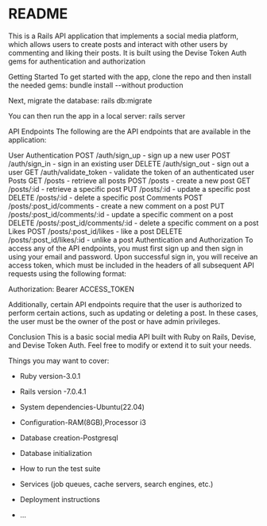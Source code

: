 # README

This is a Rails API application that implements a social media platform, which allows users to create posts and interact with other users by commenting and liking their posts. It is built using the Devise Token Auth gems for authentication and authorization

Getting Started
To get started with the app, clone the repo and then install the needed gems:
  bundle install --without production

Next, migrate the database:
  rails db:migrate

You can then run the app in a local server:
  rails server
  
API Endpoints
The following are the API endpoints that are available in the application:

User Authentication
POST /auth/sign_up - sign up a new user
POST /auth/sign_in - sign in an existing user
DELETE /auth/sign_out - sign out a user
GET /auth/validate_token - validate the token of an authenticated user
Posts
GET /posts - retrieve all posts
POST /posts - create a new post
GET /posts/:id - retrieve a specific post
PUT /posts/:id - update a specific post
DELETE /posts/:id - delete a specific post
Comments
POST /posts/:post_id/comments - create a new comment on a post
PUT /posts/:post_id/comments/:id - update a specific comment on a post
DELETE /posts/:post_id/comments/:id - delete a specific comment on a post
Likes
POST /posts/:post_id/likes - like a post
DELETE /posts/:post_id/likes/:id - unlike a post
Authentication and Authorization
To access any of the API endpoints, you must first sign up and then sign in using your email and password. Upon successful sign in, you will receive an access token, which must be included in the headers of all subsequent API requests using the following format:

  Authorization: Bearer ACCESS_TOKEN
  
Additionally, certain API endpoints require that the user is authorized to perform certain actions, such as updating or deleting a post. In these cases, the user must be the owner of the post or have admin privileges.

Conclusion
This is a basic social media API built with Ruby on Rails, Devise, and Devise Token Auth. Feel free to modify or extend it to suit your needs.



Things you may want to cover:

* Ruby version-3.0.1

* Rails version -7.0.4.1

* System dependencies-Ubuntu(22.04)

* Configuration-RAM(8GB),Processor i3

* Database creation-Postgresql

* Database initialization

* How to run the test suite

* Services (job queues, cache servers, search engines, etc.)

* Deployment instructions

* ...
